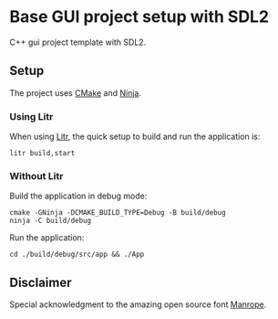 # Base GUI project setup with SDL2

C++ gui project template with SDL2.

## Setup

The project uses [CMake](https://cmake.org) and [Ninja](https://ninja-build.org).

### Using Litr

When using [Litr](https://github.com/krieselreihe/litr), the quick setup to build and run the application is:

```shell
litr build,start
```

### Without Litr

Build the application in debug mode:

```shell
cmake -GNinja -DCMAKE_BUILD_TYPE=Debug -B build/debug
ninja -C build/debug
```

Run the application:

```shell
cd ./build/debug/src/app && ./App
```

## Disclaimer

Special acknowledgment to the amazing open source font [Manrope](https://manropefont.com).
